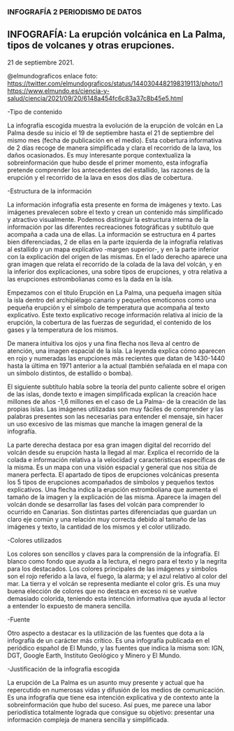 ### INFOGRAFÍA 2 PERIODISMO DE DATOS

## INFOGRAFÍA: La erupción volcánica en La Palma, tipos de volcanes y otras erupciones. 
21 de septiembre 2021. 

@elmundograficos
enlace foto: https://twitter.com/elmundograficos/status/1440304482198319113/photo/1
https://www.elmundo.es/ciencia-y-salud/ciencia/2021/09/20/6148a454fc6c83a37c8b45e5.html


-Tipo de contenido

La infografía escogida muestra la evolución de la erupción de volcán en La Palma desde su inicio el 19 de septiembre hasta el 21 de septiembre del mismo mes (fecha de publicación en el medio).
Esta cobertura informativa de 2 días recoge de manera simplificada y clara el recorrido de la lava, los daños ocasionados. 
Es muy interesante porque contextualiza la sobreinformación que hubo desde el primer momento, esta infografía pretende comprender los antecedentes del estallido, las razones de la erupción y el recorrido de la lava en esos dos días de cobertura.

-Estructura de la información

La información infografía esta presente en forma de imágenes y texto. Las imágenes prevalecen sobre el texto y crean un contenido más simplificado y atractivo visualmente.
Podemos distinguir la estructura interna de la información por las diferentes recreaciones fotográficas y subtítulo que acompaña a cada una de ellas.
La información se estructura en 4 partes bien diferenciadas, 2 de ellas en la parte izquierda de la infografía relativas al estallido y un mapa explicativo -margen superior-, y en la parte inferior con la explicación del origen de las mismas.
En el lado derecho aparece una gran imagen que relata el recorrido de la colada de la lava del volcán, y en la inferior dos explicaciones, una sobre tipos de erupciones, y otra relativa a las erupciones estrombolianas como es la dada en la isla. 

Empezamos con el título Erupción en La Palma, una pequeña imagen sitúa la isla dentro del archipiélago canario y pequeños emoticonos como una pequeña erupción y el símbolo de temperatura que acompaña al texto explicativo. Este texto explicativo recoge información relativa al inicio de la erupción, la cobertura de las fuerzas de seguridad, el contenido de los gases y la temperatura de los mismos.

De manera intuitiva los ojos y una fina flecha nos lleva al centro de atención, una imagen espacial de la isla. La leyenda explica cómo aparecen en rojo y numeradas las erupciones más recientes que datan de 1430-1440 hasta la última en 1971 anterior a la actual (también señalada en el mapa con un símbolo distintos, de estallido o bomba).

El siguiente subtítulo habla sobre la teoría del punto caliente sobre el origen de las islas, donde texto e imagen simplificada explican la creación hace millones de años -1,6 millones en el caso de La Palma- de la creación de las propias islas. Las imágenes utilizadas son muy fáciles de comprender y las palabras presentes son las necesarias para entender el mensaje, sin hacer un uso excesivo de las mismas que manche la imagen general de la infografía. 

La parte derecha destaca por esa gran imagen digital del recorrido del volcán desde su erupción hasta la llegad al mar. Explica el recorrido de la colada e información relativa a la velocidad y características específicas de la misma. Es un mapa con una visión espacial y general que nos sitúa de manera perfecta.
El apartado de tipos de erupciones volcánicas presenta los 5 tipos de erupciones acompañados de símbolos y pequeños textos explicativos. Una flecha indica la erupción estromboliana que aumenta el tamaño de la imagen y la explicación de las misma. Aparece la imagen del volcán donde se desarrollar las fases del volcán para comprender lo ocurrido en Canarias.
Son distintas partes diferenciadas que guardan un claro eje común y una relación muy correcta debido al tamaño de las imágenes y texto, la cantidad de los mismos y el color utilizado.


-Colores utilizados

Los colores son sencillos y claves para la comprensión de la infografía. El blanco como fondo que ayuda a la lectura, el negro para el texto y la negrita para los destacados.
Los colores principales de las imágenes y símbolos son el rojo referido a la lava, el fuego, la alarma; y el azul relativo al color del mar. La tierra y el volcán se representa mediante el color gris. Es una muy buena elección de colores que no destaca en exceso ni se vuelve demasiado colorida, teniendo esta intención informativa que ayuda al lector a entender lo expuesto de manera sencilla. 


-Fuente

Otro aspecto a destacar es la utilización de las fuentes que dota a la infografía de un carácter más crítico. Es una infografía publicada en el periódico español de El Mundo, y las fuentes que indica la misma son: IGN, DGT, Google Earth, Instituto Geológico y Minero y El Mundo.


-Justificación de la infografía escogida

La erupción de La Palma es un asunto muy presente y actual que ha repercutido en numerosas vidas y difusión de los medios de comunicación. Es una infografía que tiene esa intención explicativa y de contexto ante la sobreinformación que hubo del suceso.
Así pues, me parece una labor periodística totalmente lograda que consigue su objetivo: presentar una información compleja de manera sencilla y simplificada.

